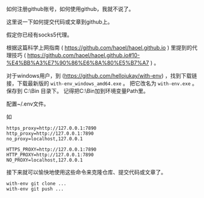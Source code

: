 如何注册github账号，如何使用github，我就不说了。

这里说一下如何提交代码或文章到github上。

假定你已经有socks5代理。

根据这篇科学上网指南 ( https://github.com/haoel/haoel.github.io ) 里提到的代理技巧 ( https://github.com/haoel/haoel.github.io#10-%E4%BB%A3%E7%90%86%E6%8A%80%E5%B7%A7 ) 。

对于windows用户，到 (https://github.com/hellojukay/with-env) ，找到下载链接，下载最新版的 `with-env_windows_amd64.exe` 。
把它改名为 `with-env.exe` 。保存到 C:\Bin 目录下。
记得把C:\Bin加到环境变量Path里。

配置~/.env文件。

如
```
https_proxy=http://127.0.0.1:7890
http_proxy=http://127.0.0.1:7890
no_proxy=localhost,127.0.0.1

HTTPS_PROXY=http://127.0.0.1:7890
HTTP_PROXY=http://127.0.0.1:7890
NO_PROXY=localhost,127.0.0.1
```

接下来就可以愉快地使用这些命令来克隆仓库、提交代码或文章了。

```
with-env git clone ...
with-env git push ...
```
